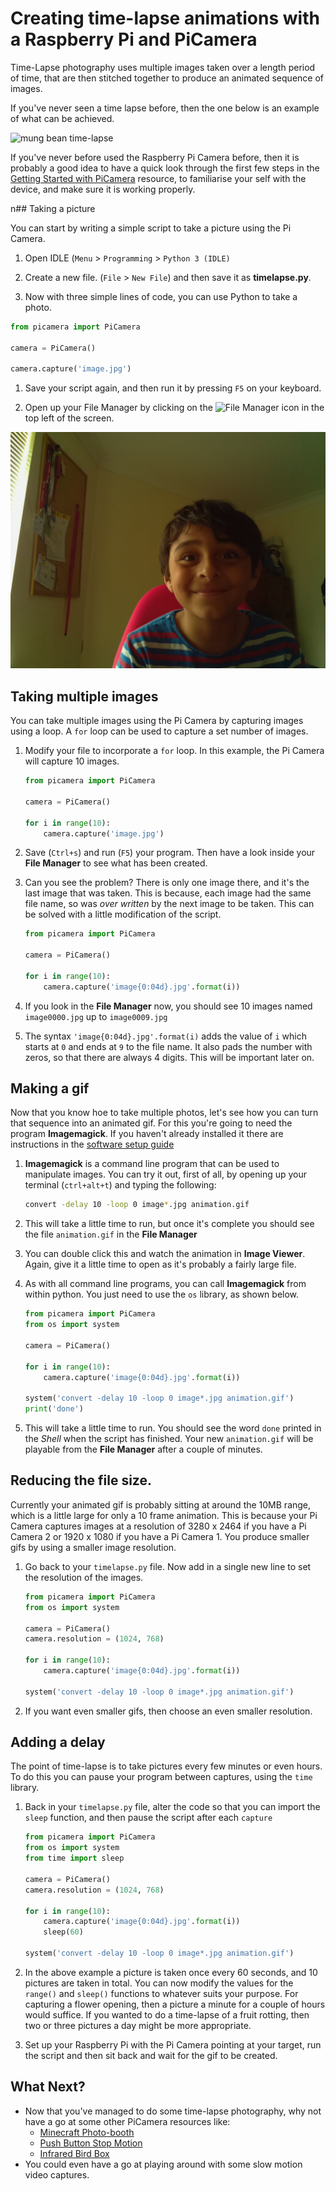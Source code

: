 # Creating time-lapse animations with a Raspberry Pi and PiCamera

Time-Lapse photography uses multiple images taken over a length period of time, that are then stitched together to produce an animated sequence of images.

If you've never seen a time lapse before, then the one below is an example of what can be achieved.

![mung bean time-lapse](images/mungbeans.gif)

If you've never before used the Raspberry Pi Camera before, then it is probably a good idea to have a quick look through the first few steps in the [Getting Started with PiCamera](https://www.raspberrypi.org/learning/getting-started-with-picamera/worksheet/) resource, to familiarise your self with the device, and make sure it is working properly.

n## Taking a picture

You can start by writing a simple script to take a picture using the Pi Camera.

1. Open IDLE (`Menu` > `Programming` > `Python 3 (IDLE)`

1. Create a new file. (`File` > `New File`) and then save it as **timelapse.py**.

1. Now with three simple lines of code, you can use Python to take a photo.

``` python
from picamera import PiCamera

camera = PiCamera()

camera.capture('image.jpg')
```

1. Save your script again, and then run it by pressing `F5` on your keyboard.

1. Open up your File Manager by clicking on the ![File Manager](images/file_icon.jpg) icon in the top left of the screen.

  ![selfie](images/selfie.jpg)
  
## Taking multiple images

You can take multiple images using the Pi Camera by capturing images using a loop. A `for` loop can be used to capture a set number of images.

1. Modify your file to incorporate a `for` loop. In this example, the Pi Camera will capture 10 images.

	``` python
	from picamera import PiCamera

	camera = PiCamera()

	for i in range(10):
		camera.capture('image.jpg')
	```
1. Save (`Ctrl+s`) and run (`F5`) your program. Then have a look inside your **File Manager** to see what has been created.

1. Can you see the problem? There is only one image there, and it's the last image that was taken. This is because, each image had the same file name, so was *over written* by the next image to be taken. This can be solved with a little modification of the script.

	``` python
	from picamera import PiCamera

	camera = PiCamera()

	for i in range(10):
		camera.capture('image{0:04d}.jpg'.format(i))
	```

1. If you look in the **File Manager** now, you should see 10 images named `image0000.jpg` up to `image0009.jpg`

1. The syntax `'image{0:04d}.jpg'.format(i)` adds the value of `i` which starts at `0` and ends at `9` to the file name. It also pads the number with zeros, so that there are always 4 digits. This will be important later on.

## Making a gif

Now that you know hoe to take multiple photos, let's see how you can turn that sequence into an animated gif. For this you're going to need the program **Imagemagick**. If you haven't already installed it there are instructions in the [software setup guide](software.md)

1. **Imagemagick** is a command line program that can be used to manipulate images. You can try it out, first of all, by opening up your terminal (`ctrl+alt+t`) and typing the following:

	``` bash
	convert -delay 10 -loop 0 image*.jpg animation.gif
	```

1. This will take a little time to run, but once it's complete you should see the file `animation.gif` in the **File Manager**

1. You can double click this and watch the animation in **Image Viewer**. Again, give it a little time to open as it's probably a fairly large file.

1. As with all command line programs, you can call **Imagemagick** from within python. You just need to use the `os` library, as shown below.

    ``` python
	from picamera import PiCamera
	from os import system
	
	camera = PiCamera()

	for i in range(10):
		camera.capture('image{0:04d}.jpg'.format(i))
		
	system('convert -delay 10 -loop 0 image*.jpg animation.gif')
	print('done')
    ```

1. This will take a little time to run. You should see the word `done` printed in the *Shell* when the script has finished. Your new `animation.gif` will be playable from the **File Manager** after a couple of minutes.

## Reducing the file size.

Currently your animated gif is probably sitting at around the 10MB range, which is a little large for only a 10 frame animation. This is because your Pi Camera captures images at a resolution of 3280 x 2464 if you have a Pi Camera 2 or 1920 x 1080 if you have a Pi Camera 1. You produce smaller gifs by using a smaller image resolution.

1. Go back to your `timelapse.py` file. Now add in a single new line to set the resolution of the images.

    ``` python
	from picamera import PiCamera
	from os import system
	
	camera = PiCamera()
	camera.resolution = (1024, 768)
	
	for i in range(10):
		camera.capture('image{0:04d}.jpg'.format(i))
		
	system('convert -delay 10 -loop 0 image*.jpg animation.gif')
    ```
	
1. If you want even smaller gifs, then choose an even smaller resolution.

## Adding a delay

The point of time-lapse is to take pictures every few minutes or even hours. To do this you can pause your program between captures, using the `time` library.

1. Back in your `timelapse.py` file, alter the code so that you can import the `sleep` function, and then pause the script after each `capture`

    ``` python
	from picamera import PiCamera
	from os import system
	from time import sleep
	
	camera = PiCamera()
	camera.resolution = (1024, 768)
	
	for i in range(10):
		camera.capture('image{0:04d}.jpg'.format(i))
		sleep(60)
		
	system('convert -delay 10 -loop 0 image*.jpg animation.gif')
    ```

1. In the above example a picture is taken once every 60 seconds, and 10 pictures are taken in total. You can now modify the values for the `range()` and `sleep()` functions to whatever suits your purpose. For capturing a flower opening, then a picture a minute for a couple of hours would suffice. If you wanted to do a time-lapse of a fruit rotting, then two or three pictures a day might be more appropriate.

1. Set up your Raspberry Pi with the Pi Camera pointing at your target, run the script and then sit back and wait for the gif to be created.

## What Next?
- Now that you've managed to do some time-lapse photography, why not have a go at some other PiCamera resources like:
    - [Minecraft Photo-booth](https://www.raspberrypi.org/learning/minecraft-photobooth/)
	- [Push Button Stop Motion](https://www.raspberrypi.org/learning/push-button-stop-motion/)
	- [Infrared Bird Box](https://www.raspberrypi.org/learning/infrared-bird-box/)
- You could even have a go at playing around with some slow motion video captures.
